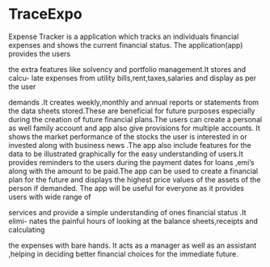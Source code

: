 # **TraceExpo**
Expense Tracker is a application which tracks an individuals financial expenses
and shows the current financial status. The application(app) provides the users

the extra features like solvency and portfolio management.It stores and calcu-
late expenses from utility bills,rent,taxes,salaries and display as per the user

demands .It creates weekly,monthly and annual reports or statements from the
data sheets stored.These are beneficial for future purposes especially during the
creation of future financial plans.The users can create a personal as well family
account and app also give provisions for multiple accounts. It shows the market
performance of the stocks the user is interested in or invested along with business
news .The app also include features for the data to be illustrated graphically for
the easy understanding of users.It provides reminders to the users during the
payment dates for loans ,emi’s along with the amount to be paid.The app can
be used to create a financial plan for the future and displays the highest price
values of the assets of the person if demanded.
The app will be useful for everyone as it provides users with wide range of

services and provide a simple understanding of ones financial status .It elimi-
nates the painful hours of looking at the balance sheets,receipts and calculating

the expenses with bare hands. It acts as a manager as well as an assistant
,helping in deciding better financial choices for the immediate future.
